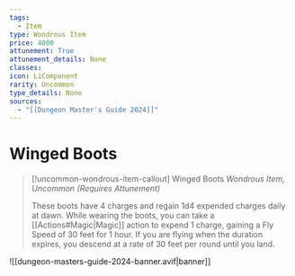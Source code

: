 ```yaml
---
tags:
  - Item
type: Wondrous Item
price: 4000
attunement: True
attunement_details: None
classes:
icon: LiComponent
rarity: Uncommon
type_details: None
sources: 
  - "[[Dungeon Master's Guide 2024]]"
---
```

# Winged Boots
>[!uncommon-wondrous-item-callout] Winged Boots
>_Wondrous Item, Uncommon (Requires Attunement)_
>
>These boots have 4 charges and regain 1d4 expended charges daily at dawn. While wearing the boots, you can take a [[Actions#Magic\|Magic]] action to expend 1 charge, gaining a Fly Speed of 30 feet for 1 hour. If you are flying when the duration expires, you descend at a rate of 30 feet per round until you land.
>


![[dungeon-masters-guide-2024-banner.avif|banner]]
